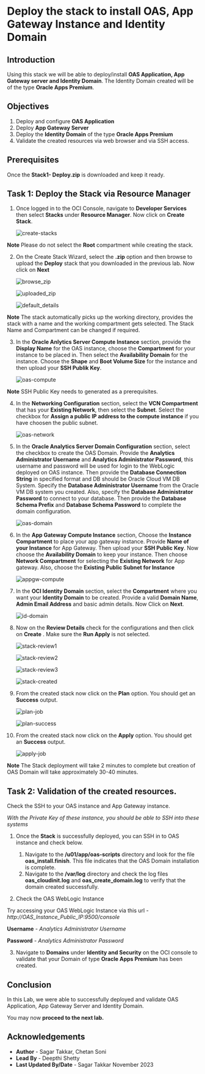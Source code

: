 
# Deploy the stack to install OAS, App Gateway Instance and Identity Domain

## Introduction

Using this stack we will be able to deploy/install **OAS Application, App Gateway server and Identity Domain**. The Identity Domain created will be of the type **Oracle Apps Premium**.

## Objectives
1.	Deploy and configure **OAS Application**
2. 	Deploy **App Gateway Server**
3.	Deploy the **Identity Domain** of the type **Oracle Apps Premium**
4.	Validate the created resources via web browser and via SSH access.

## Prerequisites

Once the **Stack1- Deploy.zip** is downloaded and keep it ready.

## Task 1: Deploy the Stack via Resource Manager

1. Once logged in to the OCI Console, navigate to **Developer Services** then select **Stacks** under **Resource Manager**. Now click on **Create Stack**.
	
	![create-stacks](./images/create-stacks.jpg "create-stacks")
	
**Note** Please do not select the **Root** compartment while creating the stack.
	 
2. On the Create Stack Wizard, select the **.zip** option and then browse to upload the **Deploy** stack that you downloaded in the previous lab. Now click on **Next**

	![browse_zip ](./images/browse_zip.jpg "browse_zip")
	
	![uploaded_zip](./images/uploaded_zip.jpg "uploaded_zip")
	
	![default_details](./images/default_details.jpg "default_details")
	
**Note** The stack automatically picks up the working directory, provides the stack with a name and the working compartment gets selected. The Stack Name and Compartment can be changed if required.

3. In the  **Oracle Anlytics Server Compute Instance** section, provide the **Display Name** for the OAS instance, choose the **Compartment** for your instance to be placed in. Then select the **Availability Domain** for the instance. Choose the **Shape** and **Boot Volume Size** for the instance and then upload your **SSH Publik Key**.

	![oas-compute](./images/oas-compute.jpg "oas-compute")
	
**Note** SSH Public Key needs to generated as a prerequisites.
	
4. In the **Networking Configuration** section, select the **VCN Compartment** that has your **Existing Network**, then select the **Subnet**. 
Select the checkbox for **Assign a public IP address to the compute instance** if you have choosen the public subnet.

	![oas-network](./images/oas-network.jpg "oas-network")	
	
5. In the **Oracle Analytics Server Domain Configuration** section, select the checkbox to create the OAS Domain.
Provide the **Analytics Administrator Username** and **Analytics Administrator Password**, this username and password will be used for login to the WebLogic deployed on OAS instance. Then provide the **Database Connection String** in specified format and DB should be Oracle Cloud VM DB System.
Specify the **Database Administrator Username** from the Oracle VM DB system you created. Also, specify the **Database Administrator Password** to connect to your database. Then provide the **Database Schema Prefix** and **Database Schema Password** to complete the domain configuration.

	![oas-domain](./images/oas-domain.jpg "oas-domain")

6. In the **App Gateway Compute Instance** section, Choose the **Instance Compartment** to place your app gateway instance. Provide **Name of your Instance** for App Gateway. Then upload your **SSH Public Key**. Now choose the **Availability Domain** to keep your instance. Then choose **Network Compartment** for selecting the **Existing Network** for App gateway. Also, choose the **Existing Public Subnet for Instance**

	![appgw-compute](./images/appgw-compute.jpg "appgw-compute")
	
7. In the **OCI Identity Domain** section, select the **Compartment** where you want your **Identity Domain** to be created. Provide a valid **Domain Name**, **Admin Email Address** and basic admin details. Now Click on **Next**. 
	
    ![id-domain](./images/id-domain.jpg "id-domain")
	
8. Now on the **Review Details** check for the configurations and then click on **Create** . Make sure the **Run Apply** is not selected.

	![stack-review1](./images/stack-review1.jpg "stack-review1")
	
	![stack-review2](./images/stack-review2.jpg "stack-review2")
	
	![stack-review3](./images/stack-review3.jpg "stack-review3")
	
	![stack-created](./images/stack-created.jpg "stack-created")
	
9. From the created stack now click on the **Plan** option. You should get an **Success** output.

	![plan-job](./images/plan-job.jpg "plan-job")
	
	![plan-success](./images/plan-success.jpg "plan-success")
	
10. From the created stack now click on the **Apply** option. You should get an **Success** output.	

	![apply-job](./images/apply-job.jpg "apply-job")

**Note** The Stack deployment will take 2 minutes to complete but creation of OAS Domain will take approximately 30-40 minutes.

## Task 2: Validation of the created resources.

Check the SSH to your OAS instance and App Gateway instance.

*With the Private Key of these instance, you should be able to SSH into these systems*


1. Once the **Stack** is successfully deployed, you can SSH in to OAS instance and check below.
	1. Navigate to the **/u01/app/oas-scripts** directory and look for the file **oas_install.finish**. This file indicates that the OAS Domain installation is complete.
	2. Navigate to the **/var/log** directory and check the log files **oas_cloudinit.log** and **oas_create_domain.log** to verify that the domain created successfully.

2. Check the OAS WebLogic Instance

Try accessing your OAS WebLogic Instance via this url - *http://OAS_Instance_Public_IP:9500/console*

**Username** - *Analytics Administrator Username*

**Password** - *Analytics Administrator Password*

3. Navigate to **Domains** under **Identity and Security** on the OCI console to validate that your Domain of type **Oracle Apps Premium** has been created.

## Conclusion

In this Lab, we were able to successfully deployed and validate OAS Application, App Gateway Server and Identity Domain. 

You may now **proceed to the next lab.**

## Acknowledgements
* **Author** - Sagar Takkar, Chetan Soni
* **Lead By** - Deepthi Shetty 
* **Last Updated By/Date** - Sagar Takkar November 2023
